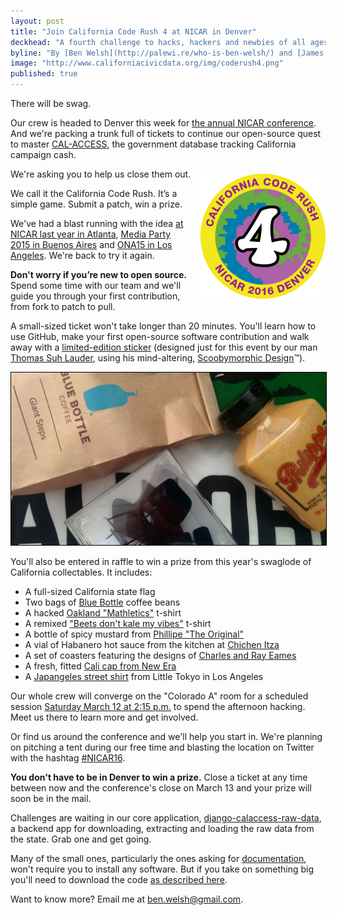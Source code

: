 ```yaml
---
layout: post
title: "Join California Code Rush 4 at NICAR in Denver"
deckhead: "A fourth challenge to hacks, hackers and newbies of all ages"
byline: "By [Ben Welsh](http://palewi.re/who-is-ben-welsh/) and [James Gordon](https://twitter.com/je_gordon)"
image: "http://www.californiacivicdata.org/img/coderush4.png"
published: true
---
```


There will be swag.

Our crew is headed to Denver this week for [the annual NICAR conference](http://www.ire.org/conferences/nicar2016/).
And we're packing a trunk full of tickets to continue our open-source quest to
master [CAL-ACCESS](/about/), the government database tracking California campaign cash.

<img src="/img/coderush4.png" height="200" style="margin: 8px 0 0 14px; float:right;">

We're asking you to help us close them out.

We call it the California Code Rush. It’s a simple game. Submit a patch, win a prize.

We've had a blast running with the idea [at NICAR last year in Atlanta](/2015/03/11/code-rush-recap/), [Media Party 2015 in Buenos Aires](http://www.californiacivicdata.org/2015/09/01/code-rush-2-recap/) and [ONA15 in Los Angeles](/2015/10/04/code-rush-3-recap/). We're back to try it again.

**Don't worry if you’re new to open source.** Spend some time with our team and
we'll guide you through your first contribution, from fork to patch to pull.

A small-sized ticket won't take longer than 20 minutes. You'll learn how to use GitHub, make your first open-source software contribution and walk away with a [limited-edition sticker](/img/coderush4.png) (designed just for this event by our man [Thomas Suh Lauder](https://twitter.com/thomas06037), using his  mind-altering, [Scoobymorphic Design](https://www.youtube.com/watch?v=dQw4w9WgXcQ)™).

<img src="/img/swaglode4.jpg" style="border: 1px solid black;">

You'll also be entered in raffle to win a prize from this year's swaglode of California collectables. It includes:

* A full-sized California state flag
* Two bags of [Blue Bottle](https://bluebottlecoffee.com/) coffee beans
* A hacked [Oakland "Mathletics"](http://image.spreadshirtmedia.com/image-server/v1/products/1003396451/views/1,width=400,height=400,appearanceId=92,version=1416851181.jpg) t-shirt
* A remixed ["Beets don't kale my vibes"](http://rlv.zcache.com.au/beets_dont_kale_my_vibe_shirts-r1072a89fa4e54faea92f22c6e3ea7cce_jf4g2_630.jpg?view_padding=%5B285%2C0%2C285%2C0%5D) t-shirt
* A bottle of spicy mustard from [Phillipe "The Original"](http://www.yelp.com/biz/philippe-the-original-los-angeles)
* A vial of Habanero hot sauce from the kitchen at [Chichen Itza](http://www.yelp.com/biz/chichen-itza-restaurant-los-angeles)
* A set of coasters featuring the designs of [Charles and Ray Eames](http://www.eamesoffice.com/eames-office/charles-and-ray/)
* A fresh, fitted [Cali cap from New Era](http://www.ecapcity.com/cali-new-era-white-blue.html)
* A [Japangeles street shirt](https://cdn.shopify.com/s/files/1/0665/0779/products/IMG_2190_large.JPG?v=1417593471) from Little Tokyo in Los Angeles

Our whole crew will converge on the "Colorado A" room for a scheduled session [Saturday March 12 at 2:15 p.m.](http://www.ire.org/events-and-training/event/2198/2457/) to spend the afternoon hacking. Meet us there to learn more and get involved.

Or find us around the conference and we'll help you start in. We're planning on pitching a tent during our free time and blasting the location on Twitter with the hashtag [#NICAR16](https://twitter.com/search?f=realtime&q=%23NICAR16&src=tyah).

**You don't have to be in Denver to win a prize.** Close a ticket at any time between now and the conference's close on March 13 and your prize will soon be in the mail.

Challenges are waiting in our core application, [django-calaccess-raw-data](https://github.com/california-civic-data-coalition/django-calaccess-raw-data/issues), a backend app for downloading, extracting and loading the raw data from the state. Grab one and get going.

Many of the small ones, particularly the ones asking for [documentation](https://github.com/california-civic-data-coalition/django-calaccess-raw-data/milestones/California%20Code%20Rush%204), won't require you to install any software. But if you take on something big you'll need to download the code [as described here](http://django-calaccess-raw-data.californiacivicdata.org/en/latest/howtocontribute.html).

Want to know more? Email me at <a href="mailto:ben.welsh@gmail.com">ben.welsh@gmail.com</a>.
